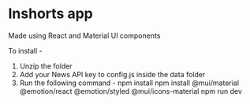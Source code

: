 # Inshorts app

Made using React and Material UI components

To install - 
1. Unzip the folder
2. Add your News API key to config.js inside the data folder
3. Run the following command - 
npm install
npm install @mui/material @emotion/react @emotion/styled @mui/icons-material
npm run dev
